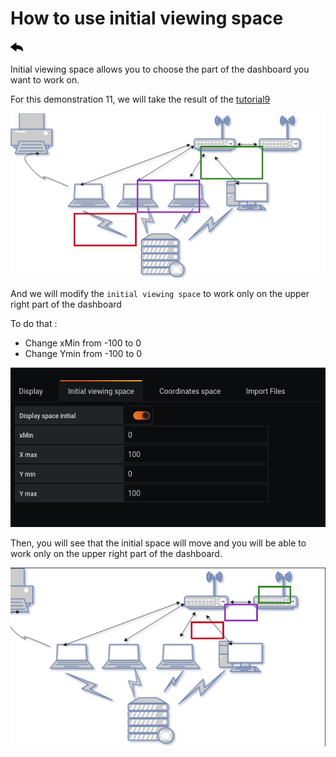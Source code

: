 # How to use initial viewing space
[![](../../screenshots/other/Go-back.png)](README.md)

Initial viewing space allows you to choose the part of the dashboard you want to work on.

For this demonstration 11, we will take the result of the [tutorial9](tutorial9.md)

![tutorial9](../../screenshots/demo/tutorial9/result.png)

And we will modify the `initial viewing space` to work only on the upper right part of the dashboard

To do that :
 - Change xMin from -100 to 0
 - Change Ymin from -100 to 0

![result](../../screenshots/demo/tutorial11/initial.png)

Then, you will see that the initial space will move and you will be able to work only on the upper right part of the dashboard.

![result](../../screenshots/demo/tutorial11/result.png)